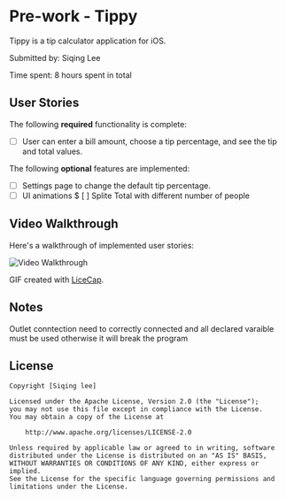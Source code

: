 # Pre-work - Tippy

Tippy is a tip calculator application for iOS.

Submitted by: Siqing Lee

Time spent: 8 hours spent in total

## User Stories

The following **required** functionality is complete:
* [ ] User can enter a bill amount, choose a tip percentage, and see the tip and total values.

The following **optional** features are implemented:
* [ ] Settings page to change the default tip percentage.
* [ ] UI animations
$ [ ] Splite Total with different number of people

## Video Walkthrough 

Here's a walkthrough of implemented user stories:

<img src='http://imgur.com/a/ITpNT' title='Video Walkthrough' width='' alt='Video Walkthrough' />

GIF created with [LiceCap](http://www.cockos.com/licecap/).

## Notes

Outlet conntection need to correctly connected and all declared varaible must be used otherwise it will break the program

## License

    Copyright [Siqing lee]

    Licensed under the Apache License, Version 2.0 (the "License");
    you may not use this file except in compliance with the License.
    You may obtain a copy of the License at

        http://www.apache.org/licenses/LICENSE-2.0

    Unless required by applicable law or agreed to in writing, software
    distributed under the License is distributed on an "AS IS" BASIS,
    WITHOUT WARRANTIES OR CONDITIONS OF ANY KIND, either express or implied.
    See the License for the specific language governing permissions and
    limitations under the License.
